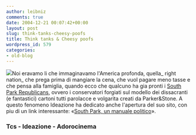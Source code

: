 ```yaml
---
author: leibniz
comments: true
date: 2004-12-21 00:07:42+00:00
layout: post
slug: think-tanks-cheesy-poofs
title: Think tanks & Cheesy poofs
wordpress_id: 579
categories:
- old-blog
---
```


![](http://adorocinema.cidadeinternet.com.br/filmes/south-park/south-park-poster01.jpg)Noi eravamo li che immaginavamo l'America profonda, quella_ right nation_
che prega prima di mangiare la cena, che vuol pagare meno tasse e che
pensa alla famiglia, quando ecco che qualcuno ha gia pronti i [South Park Republicans](http://www.techcentralstation.com/100702A.html),
ovvero i conservatori forgiati sul modello dei dissacranti (e
fantastici) cartoni tutti parolacce e volgarita creati da
Parker&Stone. A questo fenomeno Ideazione ha dedicato anche
l'apertura del suo sito, con piu di un link interessante: «[South Park, un manuale politico](http://www.ideazione.com/)».




### Tcs - Ideazione - Adorocinema
